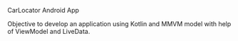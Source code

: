 CarLocator Android App

Objective to develop an application using Kotlin and MMVM model with help of ViewModel and LiveData.
